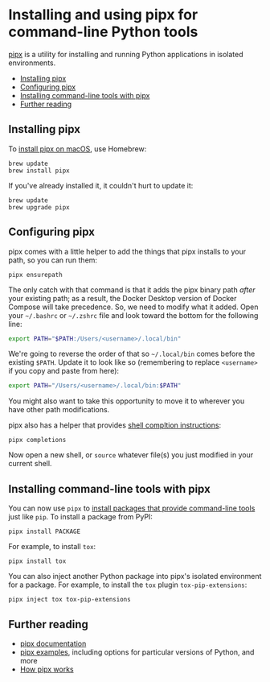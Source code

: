 # Installing and using pipx for command-line Python tools

[pipx](https://github.com/pipxproject/pipx) is a utility for installing and running Python applications in isolated environments.

- [Installing pipx](#installing-pipx)
- [Configuring pipx](#configuring-pipx)
- [Installing command-line tools with pipx](#installing-command-line-tools-with-pipx)
- [Further reading](#further-reading)

## Installing pipx

To [install pipx on macOS](https://github.com/pipxproject/pipx#install-pipx), use Homebrew:

```shell
brew update
brew install pipx
```

If you've already installed it, it couldn't hurt to update it:

```shell
brew update
brew upgrade pipx
```

## Configuring pipx

pipx comes with a little helper to add the things that pipx installs to your path, so you can run them:

```shell
pipx ensurepath
```

The only catch with that command is that it adds the pipx binary path _after_ your existing path;
as a result, the Docker Desktop version of Docker Compose will take precedence.
So, we need to modify what it added.
Open your `~/.bashrc` or `~/.zshrc` file and look toward the bottom for the following line:

```bash
export PATH="$PATH:/Users/<username>/.local/bin"
```

We're going to reverse the order of that so `~/.local/bin` comes before the existing `$PATH`.
Update it to look like so (remembering to replace `<username>` if you copy and paste from here):

```bash
export PATH="/Users/<username>/.local/bin:$PATH"
```

You might also want to take this opportunity to move it to wherever you have other path modifications.

pipx also has a helper that provides [shell compltion instructions](https://pipxproject.github.io/pipx/installation/#shell-completion):

```shell
pipx completions
```

Now open a new shell, or `source` whatever file(s) you just modified in your current shell.


## Installing command-line tools with pipx

You can now use `pipx` to [install packages that provide command-line tools](https://pipxproject.github.io/pipx/getting-started/) just like `pip`. To install a package from PyPI:

```shell
pipx install PACKAGE
```

For example, to install `tox`:

```shell
pipx install tox
```

You can also inject another Python package into pipx's isolated environment for a package. For example, to install the `tox` plugin `tox-pip-extensions`:

```shell
pipx inject tox tox-pip-extensions
```

## Further reading

- [pipx documentation](https://pipxproject.github.io/pipx/)
- [pipx examples](https://pipxproject.github.io/pipx/examples/), including options for particular versions of Python, and more
- [How pipx works](https://pipxproject.github.io/pipx/how-pipx-works/)
